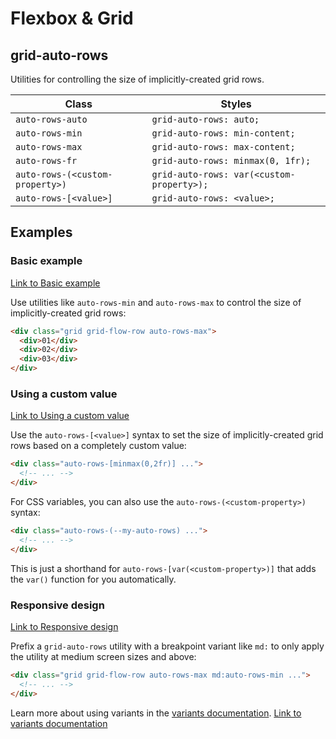 # Flexbox & Grid

## grid-auto-rows

Utilities for controlling the size of implicitly-created grid rows.

| Class                     | Styles                                  |
| ------------------------- | --------------------------------------- |
| `auto-rows-auto`          | `grid-auto-rows: auto;`                 |
| `auto-rows-min`           | `grid-auto-rows: min-content;`          |
| `auto-rows-max`           | `grid-auto-rows: max-content;`          |
| `auto-rows-fr`            | `grid-auto-rows: minmax(0, 1fr);`       |
| `auto-rows-(<custom-property>)` | `grid-auto-rows: var(<custom-property>);` |
| `auto-rows-[<value>]`     | `grid-auto-rows: <value>;`            |

## Examples

### Basic example
[Link to Basic example](https://tailwindcss.com/docs/grid-auto-rows#basic-example)

Use utilities like `auto-rows-min` and `auto-rows-max` to control the size of implicitly-created grid rows:

```html
<div class="grid grid-flow-row auto-rows-max">
  <div>01</div>
  <div>02</div>
  <div>03</div>
</div>
```

### Using a custom value
[Link to Using a custom value](https://tailwindcss.com/docs/grid-auto-rows#using-a-custom-value)

Use the `auto-rows-[<value>]` syntax to set the size of implicitly-created grid rows based on a completely custom value:

```html
<div class="auto-rows-[minmax(0,2fr)] ...">
  <!-- ... -->
</div>
```

For CSS variables, you can also use the `auto-rows-(<custom-property>)` syntax:

```html
<div class="auto-rows-(--my-auto-rows) ...">
  <!-- ... -->
</div>
```

This is just a shorthand for `auto-rows-[var(<custom-property>)]` that adds the `var()` function for you automatically.

### Responsive design
[Link to Responsive design](https://tailwindcss.com/docs/grid-auto-rows#responsive-design)

Prefix a `grid-auto-rows` utility with a breakpoint variant like `md:` to only apply the utility at medium screen sizes and above:

```html
<div class="grid grid-flow-row auto-rows-max md:auto-rows-min ...">
  <!-- ... -->
</div>
```

Learn more about using variants in the [variants documentation](https://tailwindcss.com/docs/hover-focus-and-other-states).
[Link to variants documentation](https://tailwindcss.com/docs/hover-focus-and-other-states)